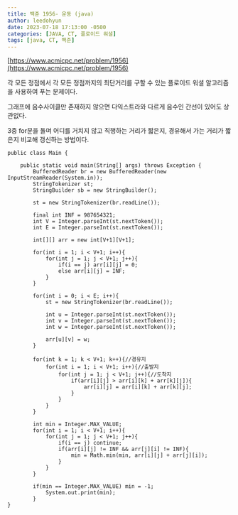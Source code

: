```yaml
---
title: 백준 1956- 운동 (java)
author: leedohyun
date: 2023-07-18 17:13:00 -0500
categories: [JAVA, CT, 플로이드 워셜]
tags: [java, CT, 백준]
---
```


[https://www.acmicpc.net/problem/1956](https://www.acmicpc.net/problem/1956)

각 모든 정점에서 각 모든 정점까지의 최단거리를 구할 수 있는 플로이드 워셜 알고리즘을 사용하여 푸는 문제이다.

그래프에 음수사이클만 존재하지 않으면 다익스트라와 다르게 음수인 간선이 있어도 상관없다.

3중 for문을 돌며 어디를 거치지 않고 직행하는 거리가 짧은지, 경유해서 가는 거리가 짧은지 비교해 갱신하는 방법이다.

```
public class Main {  
  
	public static void main(String[] args) throws Exception {  
		BufferedReader br = new BufferedReader(new InputStreamReader(System.in));  
		StringTokenizer st;  
		StringBuilder sb = new StringBuilder();  
  
		st = new StringTokenizer(br.readLine());  
  
		final int INF = 987654321;  
		int V = Integer.parseInt(st.nextToken());  
		int E = Integer.parseInt(st.nextToken());  
  
		int[][] arr = new int[V+1][V+1];  
  
		for(int i = 1; i < V+1; i++){  
			for(int j = 1; j < V+1; j++){  
				if(i == j) arr[i][j] = 0;  
				else arr[i][j] = INF;  
			}  
		}  
  
		for(int i = 0; i < E; i++){  
			st = new StringTokenizer(br.readLine());  
  
			int u = Integer.parseInt(st.nextToken());  
			int v = Integer.parseInt(st.nextToken());  
			int w = Integer.parseInt(st.nextToken());  
  
			arr[u][v] = w;  
		}  
  
		for(int k = 1; k < V+1; k++){//경유지  
			for(int i = 1; i < V+1; i++){//출발지  
				for(int j = 1; j < V+1; j++){//도착지  
					if(arr[i][j] > arr[i][k] + arr[k][j]){  
						arr[i][j] = arr[i][k] + arr[k][j];  
					}  
				}  
			}  
		}  
  
		int min = Integer.MAX_VALUE;  
		for(int i = 1; i < V+1; i++){  
			for(int j = 1; j < V+1; j++){  
				if(i == j) continue;  
				if(arr[i][j] != INF && arr[j][i] != INF){  
					min = Math.min(min, arr[i][j] + arr[j][i]);  
				}  
			}  
		}  
  
		if(min == Integer.MAX_VALUE) min = -1;  
			System.out.print(min);  
		}  
}
```